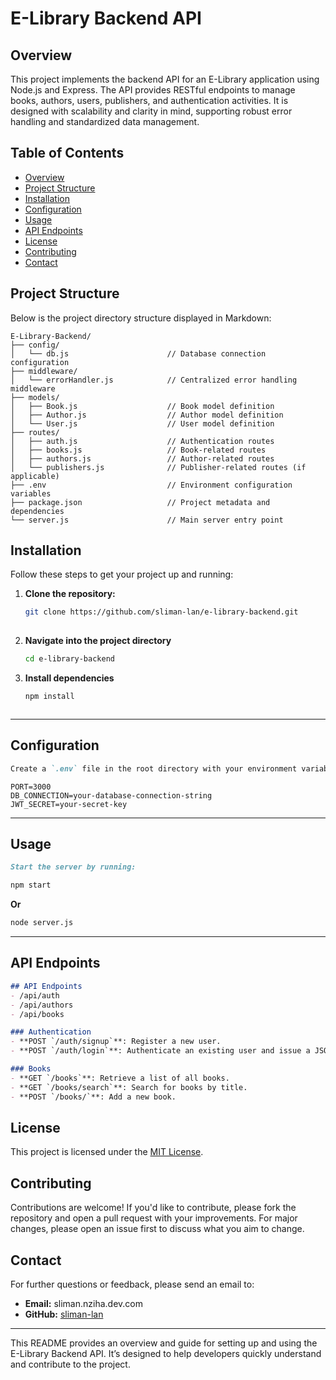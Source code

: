 # E-Library Backend API

## Overview
This project implements the backend API for an E-Library application using Node.js and Express. The API provides RESTful endpoints to manage books, authors, users, publishers, and authentication activities. It is designed with scalability and clarity in mind, supporting robust error handling and standardized data management.

## Table of Contents
- [Overview](#overview)
- [Project Structure](#project-structure)
- [Installation](#installation)
- [Configuration](#configuration)
- [Usage](#usage)
- [API Endpoints](#api-endpoints)
- [License](#license)
- [Contributing](#contributing)
- [Contact](#contact)

## Project Structure
Below is the project directory structure displayed in Markdown:

```plaintext
E-Library-Backend/
├── config/
│   └── db.js                      // Database connection configuration
├── middleware/
│   └── errorHandler.js            // Centralized error handling middleware
├── models/
│   ├── Book.js                    // Book model definition
│   ├── Author.js                  // Author model definition
│   └── User.js                    // User model definition
├── routes/
│   ├── auth.js                    // Authentication routes
│   ├── books.js                   // Book-related routes
│   ├── authors.js                 // Author-related routes
│   └── publishers.js              // Publisher-related routes (if applicable)
├── .env                           // Environment configuration variables
├── package.json                   // Project metadata and dependencies
└── server.js                      // Main server entry point
```

## Installation
Follow these steps to get your project up and running:

1. **Clone the repository:**
   ```bash
   git clone https://github.com/sliman-lan/e-library-backend.git
  
2. **Navigate into the project directory**
   ```bash
   cd e-library-backend
2. **Install dependencies**
   ```bash
   npm install


   
---

## Configuration

```markdown
Create a `.env` file in the root directory with your environment variables. For example:
```
```dotenv
PORT=3000
DB_CONNECTION=your-database-connection-string
JWT_SECRET=your-secret-key
```


---

## Usage

```markdown
Start the server by running:
```
```bash
npm start
```
**Or**
```bash
node server.js
```


---

## API Endpoints

```markdown
## API Endpoints
- /api/auth
- /api/authors
- /api/books

### Authentication
- **POST `/auth/signup`**: Register a new user.
- **POST `/auth/login`**: Authenticate an existing user and issue a JSON Web Token.

### Books
- **GET `/books`**: Retrieve a list of all books.
- **GET `/books/search`**: Search for books by title.
- **POST `/books/`**: Add a new book.
```

## License
This project is licensed under the [MIT License](LICENSE).

## Contributing
Contributions are welcome! If you'd like to contribute, please fork the repository and open a pull request with your improvements. For major changes, please open an issue first to discuss what you aim to change.

## Contact
For further questions or feedback, please send an email to:
- **Email:** sliman.nziha.dev.com
- **GitHub:** [sliman-lan](https://github.com/sliman-lan)

---
This README provides an overview and guide for setting up and using the E-Library Backend API. It’s designed to help developers quickly understand and contribute to the project.
